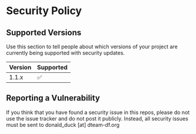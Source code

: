 # Security Policy

## Supported Versions

Use this section to tell people about which versions of your project are
currently being supported with security updates.

| Version | Supported          |
| ------- | ------------------ |
| 1.1.x   | :white_check_mark: |

## Reporting a Vulnerability

If you think that you have found a security issue in this repos,
please do not use the issue tracker and do not post it publicly.
Instead, all security issues must be sent to donald_duck [at] dteam-df.org
